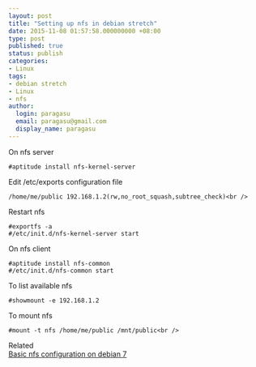 ```yaml
---
layout: post
title: "Setting up nfs in debian stretch"
date: 2015-11-08 01:57:58.000000000 +08:00
type: post
published: true
status: publish
categories:
- Linux
tags:
- debian stretch
- Linux
- nfs
author:
  login: paragasu
  email: paragasu@gmail.com
  display_name: paragasu
---
```

On nfs server

    #aptitude install nfs-kernel-server


Edit /etc/exports configuration file

    /home/me/public 192.168.1.2(rw,no_root_squash,subtree_check)<br />

Restart nfs

    #exportfs -a
    #/etc/init.d/nfs-kernel-server start

On nfs client

    #aptitude install nfs-common
    #/etc/init.d/nfs-common start

To list available nfs

    #showmount -e 192.168.1.2

To mount nfs

    #mount -t nfs /home/me/public /mnt/public<br />


Related  
[Basic nfs configuration on debian 7](https://www.linode.com/docs/networking/basic-nfs-configuration-on-debian-7)
